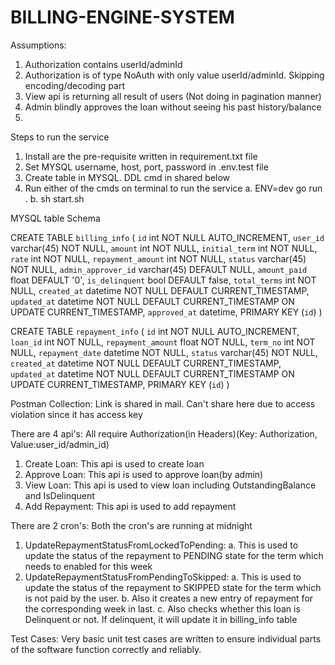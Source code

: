 # BILLING-ENGINE-SYSTEM

Assumptions:
1. Authorization contains userId/adminId
2. Authorization is of type NoAuth with only value userId/adminId. Skipping encoding/decoding part
3. View api is returning all result of users (Not doing in pagination manner)
4. Admin blindly approves the loan without seeing his past history/balance
5. 


Steps to run the service
1. Install are the pre-requisite written in requirement.txt file
2. Set MYSQL username, host, port, password in .env.test file
3. Create table in MYSQL. DDL cmd in shared below
4. Run either of the cmds on terminal to run the service 
    a. ENV=dev go run .
    b. sh start.sh



MYSQL table Schema

CREATE TABLE `billing_info` (
  `id` int NOT NULL AUTO_INCREMENT,
  `user_id` varchar(45) NOT NULL,
  `amount` int NOT NULL,
  `initial_term` int NOT NULL,
  `rate` int NOT NULL,
  `repayment_amount` int NOT NULL,
  `status` varchar(45) NOT NULL,
  `admin_approver_id` varchar(45) DEFAULT NULL,
  `amount_paid` float DEFAULT '0',
  `is_delinquent` bool DEFAULT false,
  `total_terms` int NOT NULL,
  `created_at` datetime NOT NULL DEFAULT CURRENT_TIMESTAMP,
  `updated_at` datetime NOT NULL DEFAULT CURRENT_TIMESTAMP ON UPDATE CURRENT_TIMESTAMP,
  `approved_at` datetime,
  PRIMARY KEY (`id`)
)

CREATE TABLE `repayment_info` (
  `id` int NOT NULL AUTO_INCREMENT,
  `loan_id` int NOT NULL,
  `repayment_amount` float NOT NULL,
  `term_no` int NOT NULL,
  `repayment_date` datetime NOT NULL,
  `status` varchar(45) NOT NULL,
  `created_at` datetime NOT NULL DEFAULT CURRENT_TIMESTAMP,
  `updated_at` datetime NOT NULL DEFAULT CURRENT_TIMESTAMP ON UPDATE CURRENT_TIMESTAMP,
  PRIMARY KEY (`id`)
)


Postman Collection: Link is shared in mail. Can't share here due to access violation since it has access key

There are 4 api's: 
All require Authorization(in Headers)(Key: Authorization, Value:user_id/admin_id)
1. Create Loan: This api is used to create loan
2. Approve Loan: This api is used to approve loan(by admin)
3. View Loan: This api is used to view loan including OutstandingBalance and IsDelinquent
4. Add Repayment: This api is used to add repayment

There are 2 cron's:
Both the cron's are running at midnight
1. UpdateRepaymentStatusFromLockedToPending: 
  a. This is used to update the status of the repayment to PENDING state for the term which needs to enabled for this week
2. UpdateRepaymentStatusFromPendingToSkipped: 
  a. This is used to update the status of the repayment to SKIPPED state for the term which is not paid by the user. 
  b. Also it creates a new entry of repayment for the corresponding week in last. 
  c. Also checks whether this loan is Delinquent or not. If delinquent, it will update it in billing_info table

  Test Cases:
  Very basic unit test cases are written to ensure individual parts of the software function correctly and reliably.